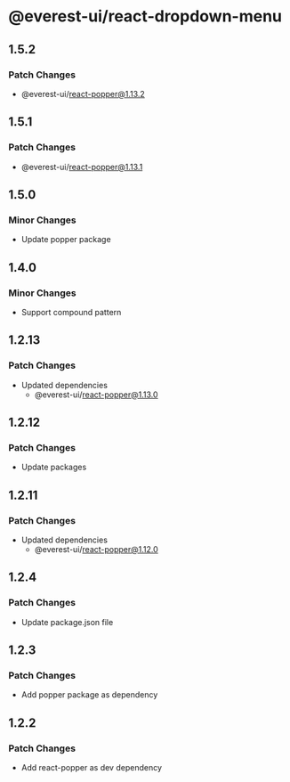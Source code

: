 # @everest-ui/react-dropdown-menu

## 1.5.2

### Patch Changes

- @everest-ui/react-popper@1.13.2

## 1.5.1

### Patch Changes

- @everest-ui/react-popper@1.13.1

## 1.5.0

### Minor Changes

- Update popper package

## 1.4.0

### Minor Changes

- Support compound pattern

## 1.2.13

### Patch Changes

- Updated dependencies
  - @everest-ui/react-popper@1.13.0

## 1.2.12

### Patch Changes

- Update packages

## 1.2.11

### Patch Changes

- Updated dependencies
  - @everest-ui/react-popper@1.12.0

## 1.2.4

### Patch Changes

- Update package.json file

## 1.2.3

### Patch Changes

- Add popper package as dependency

## 1.2.2

### Patch Changes

- Add react-popper as dev dependency
